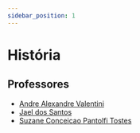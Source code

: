 ```yaml
---
sidebar_position: 1
---
```


# História

## Professores

- [Andre Alexandre Valentini](andre_alexandre_valentini)
- [Jael dos Santos](jael_dos_santos)
- [Suzane Conceicao Pantolfi Tostes](suzane_conceicao_pantolfi_tostes)
